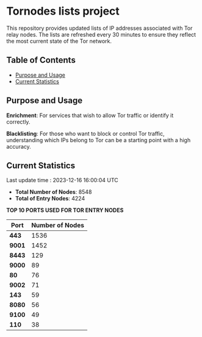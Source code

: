 # Tornodes lists project

This repository provides updated lists of IP addresses associated with Tor relay nodes. The lists are refreshed every 30 minutes to ensure they reflect the most current state of the Tor network.

## Table of Contents

- [Purpose and Usage](#purpose-and-usage)
- [Current Statistics](#current-statistics)


## Purpose and Usage

**Enrichment**: For services that wish to allow Tor traffic or identify it correctly.

**Blacklisting**: For those who want to block or control Tor traffic, understanding which IPs belong to Tor can be a starting point with a high accuracy.

## Current Statistics

Last update time : 2023-12-16 16:00:04 UTC

- **Total Number of Nodes**: 8548
- **Total of Entry Nodes**: 4224

**TOP 10 PORTS USED FOR TOR ENTRY NODES**

| **Port** | **Number of Nodes** |
|------|-----------------|
| **443**   | 1536  |
| **9001**   | 1452  |
| **8443**   | 129  |
| **9000**   | 89  |
| **80**   | 76  |
| **9002**   | 71  |
| **143**   | 59  |
| **8080**   | 56  |
| **9100**   | 49  |
| **110**   | 38  |

